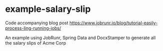# example-salary-slip
Code accompanying blog post https://www.jobrunr.io/blog/tutorial-easily-process-ling-running-jobs/

An example using JobRunr, Spring Data and DocxStamper to generate all the salary slips of Acme Corp

